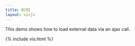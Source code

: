 ```yaml
---
title: BCMI
layout: visjs
---
```


This demo shows how to load external data via an ajax call.

{% include vis.html %}
